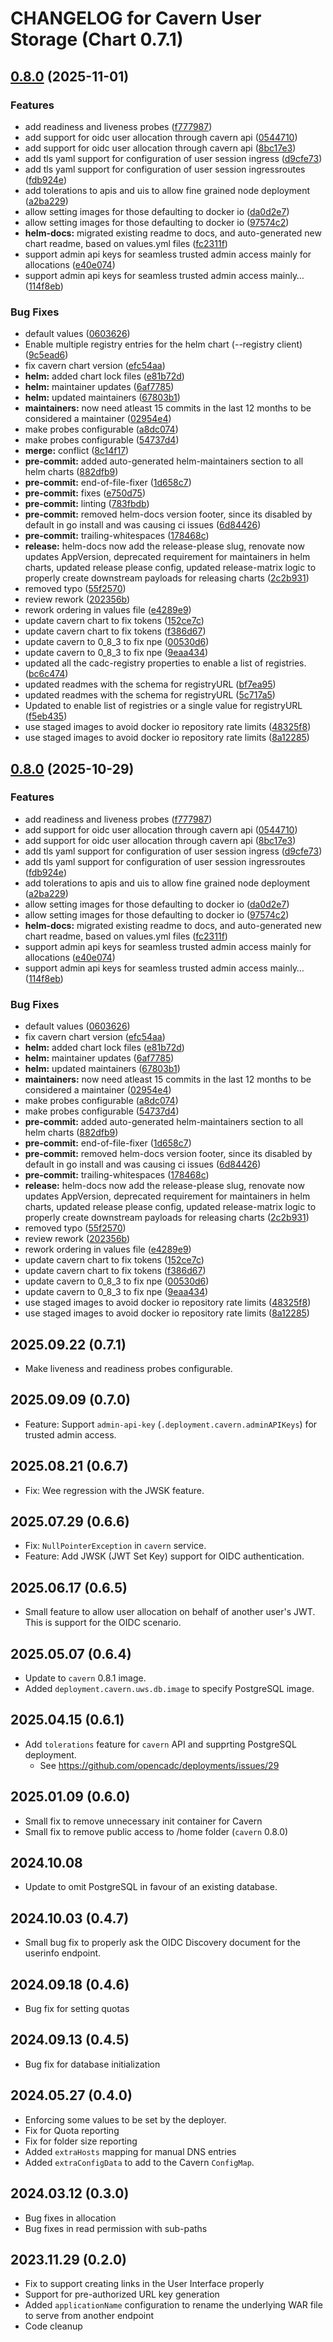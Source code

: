 # CHANGELOG for Cavern User Storage (Chart 0.7.1)

## [0.8.0](https://github.com/at88mph/deployments/compare/cavern-0.7.1...cavern-0.8.0) (2025-11-01)


### Features

* add readiness and liveness probes ([f777987](https://github.com/at88mph/deployments/commit/f7779874164faec536368b8871a5eb2438cd2fef))
* add support for oidc user allocation through cavern api ([0544710](https://github.com/at88mph/deployments/commit/0544710a6b0978da21448cbe401832bc14beff9a))
* add support for oidc user allocation through cavern api ([8bc17e3](https://github.com/at88mph/deployments/commit/8bc17e37560fa9057a60561a1567eb0a48271c1c))
* add tls yaml support for configuration of user session ingress ([d9cfe73](https://github.com/at88mph/deployments/commit/d9cfe7364652f241254bc3c490e7c59b58de16ff))
* add tls yaml support for configuration of user session ingressroutes ([fdb924e](https://github.com/at88mph/deployments/commit/fdb924e31a8e1c808d92017bc670eae7984b5dc3))
* add tolerations to apis and uis to allow fine grained node deployment ([a2ba229](https://github.com/at88mph/deployments/commit/a2ba2291ffc4cbb41cf47b0d6f1376c8ec64d3d7))
* allow setting images for those defaulting to docker io ([da0d2e7](https://github.com/at88mph/deployments/commit/da0d2e7fbcf90639adc83a47b0517de827929399))
* allow setting images for those defaulting to docker io ([97574c2](https://github.com/at88mph/deployments/commit/97574c274c1bf459951d21edbcf539a0abfe0398))
* **helm-docs:** migrated existing readme to docs, and auto-generated new chart readme, based on values.yml files ([fc2311f](https://github.com/at88mph/deployments/commit/fc2311f11767056b3cc612f45af6e1e87e470ea3))
* support admin api keys for seamless trusted admin access mainly for allocations ([e40e074](https://github.com/at88mph/deployments/commit/e40e0741488c9b251b44216592acb2b329375e74))
* support admin api keys for seamless trusted admin access mainly… ([114f8eb](https://github.com/at88mph/deployments/commit/114f8eb42ecf9895325aaa942e3aff34fef163b4))


### Bug Fixes

* default values ([0603626](https://github.com/at88mph/deployments/commit/0603626dd52705bf7308783e167d1d10382c4b8e))
* Enable multiple registry entries for the helm chart (--registry client) ([9c5ead6](https://github.com/at88mph/deployments/commit/9c5ead6aa8955bd7537dbbc186abedb0eb8db415))
* fix cavern chart version ([efc54aa](https://github.com/at88mph/deployments/commit/efc54aaabf5b1ed1f73181afe721f7c97bddf620))
* **helm:** added chart lock files ([e81b72d](https://github.com/at88mph/deployments/commit/e81b72d06dacf2a2c797afc5368db81f57c95bc1))
* **helm:** maintainer updates ([6af7785](https://github.com/at88mph/deployments/commit/6af7785e0b840d4b58224f114caa20ef255cd473))
* **helm:** updated maintainers ([67803b1](https://github.com/at88mph/deployments/commit/67803b18ec5e2762f0942451894e4c9b8c7ee2f9))
* **maintainers:** now need atleast 15 commits in the last 12 months to be considered a maintainer ([02954e4](https://github.com/at88mph/deployments/commit/02954e4e190774cf4756e9b3f90594eac2a80499))
* make probes configurable ([a8dc074](https://github.com/at88mph/deployments/commit/a8dc07461506c5fcd5ff0a1c9fc07e4419052ccd))
* make probes configurable ([54737d4](https://github.com/at88mph/deployments/commit/54737d4eb884c496a966daa058992833b97b8cfe))
* **merge:** conflict ([8c14f17](https://github.com/at88mph/deployments/commit/8c14f1738feba41cd6ae78812b77661e543a2617))
* **pre-commit:** added auto-generated helm-maintainers section to all helm charts ([882dfb9](https://github.com/at88mph/deployments/commit/882dfb9f2cf2f0d1b3615d7768b92a2f39c122b8))
* **pre-commit:** end-of-file-fixer ([1d658c7](https://github.com/at88mph/deployments/commit/1d658c75c74faedd7293d5151be51df295a1ddd9))
* **pre-commit:** fixes ([e750d75](https://github.com/at88mph/deployments/commit/e750d75083368e66196265cd3414e8608d21d6c4))
* **pre-commit:** linting ([783fbdb](https://github.com/at88mph/deployments/commit/783fbdb3cbc9a64f6ec0c0f28635c4600320b326))
* **pre-commit:** removed helm-docs version footer, since its disabled by default in go install and was causing ci issues ([6d84426](https://github.com/at88mph/deployments/commit/6d844263ef0af30047f09e47d6c0c63ae7d1c1c9))
* **pre-commit:** trailing-whitespaces ([178468c](https://github.com/at88mph/deployments/commit/178468c8082ca69a395ebc5e185a2186afbb3335))
* **release:** helm-docs now add the release-please slug, renovate now updates AppVersion, deprecated requirement for maintainers in helm charts, updated release please config, updated release-matrix logic to properly create downstream payloads for releasing charts ([2c2b931](https://github.com/at88mph/deployments/commit/2c2b9313c469475bd2b1f6bcfdb3b041a0f0f715))
* removed typo ([55f2570](https://github.com/at88mph/deployments/commit/55f25706d0e3cc63aca0de5b3697bbdaa35c1352))
* review rework ([202356b](https://github.com/at88mph/deployments/commit/202356b1c431837d8919e17fc0487c59253b2aac))
* rework ordering in values file ([e4289e9](https://github.com/at88mph/deployments/commit/e4289e9e588bbcc20a1b0d3ac1629cea0a3a322d))
* update cavern chart to fix tokens ([152ce7c](https://github.com/at88mph/deployments/commit/152ce7c2bcfd0e7e9c41bf33364384498e7ab304))
* update cavern chart to fix tokens ([f386d67](https://github.com/at88mph/deployments/commit/f386d6738d78affc49ff398157876eb910dd7600))
* update cavern to 0_8_3 to fix npe ([00530d6](https://github.com/at88mph/deployments/commit/00530d66364121efb6765ffecc6b2408170cef98))
* update cavern to 0_8_3 to fix npe ([9eaa434](https://github.com/at88mph/deployments/commit/9eaa4344a6f17cff65af9baf666a5fdbe97fbe65))
* updated all the cadc-registry properties to enable a list of registries. ([bc6c474](https://github.com/at88mph/deployments/commit/bc6c474311ab548164b280a0ab86477e3e86c5ec))
* updated readmes with the schema for registryURL ([bf7ea95](https://github.com/at88mph/deployments/commit/bf7ea95b02d1a52af4471e5e53e309a624c969b4))
* updated readmes with the schema for registryURL ([5c717a5](https://github.com/at88mph/deployments/commit/5c717a5e2d0e29b30983bfe3f87ae63f9870a050))
* Updated to enable list of registries or a single value for registryURL ([f5eb435](https://github.com/at88mph/deployments/commit/f5eb435ad9d6b7d02638f9e9343c1c03c84d10f3))
* use staged images to avoid docker io repository rate limits ([48325f8](https://github.com/at88mph/deployments/commit/48325f87198281b97372b0000c8eb277530460a6))
* use staged images to avoid docker io repository rate limits ([8a12285](https://github.com/at88mph/deployments/commit/8a122853ed1917cc3679ce9655ea8ffbe8dba320))

## [0.8.0](https://github.com/shinybrar/deployments/compare/cavern-0.7.1...cavern-0.8.0) (2025-10-29)


### Features

* add readiness and liveness probes ([f777987](https://github.com/shinybrar/deployments/commit/f7779874164faec536368b8871a5eb2438cd2fef))
* add support for oidc user allocation through cavern api ([0544710](https://github.com/shinybrar/deployments/commit/0544710a6b0978da21448cbe401832bc14beff9a))
* add support for oidc user allocation through cavern api ([8bc17e3](https://github.com/shinybrar/deployments/commit/8bc17e37560fa9057a60561a1567eb0a48271c1c))
* add tls yaml support for configuration of user session ingress ([d9cfe73](https://github.com/shinybrar/deployments/commit/d9cfe7364652f241254bc3c490e7c59b58de16ff))
* add tls yaml support for configuration of user session ingressroutes ([fdb924e](https://github.com/shinybrar/deployments/commit/fdb924e31a8e1c808d92017bc670eae7984b5dc3))
* add tolerations to apis and uis to allow fine grained node deployment ([a2ba229](https://github.com/shinybrar/deployments/commit/a2ba2291ffc4cbb41cf47b0d6f1376c8ec64d3d7))
* allow setting images for those defaulting to docker io ([da0d2e7](https://github.com/shinybrar/deployments/commit/da0d2e7fbcf90639adc83a47b0517de827929399))
* allow setting images for those defaulting to docker io ([97574c2](https://github.com/shinybrar/deployments/commit/97574c274c1bf459951d21edbcf539a0abfe0398))
* **helm-docs:** migrated existing readme to docs, and auto-generated new chart readme, based on values.yml files ([fc2311f](https://github.com/shinybrar/deployments/commit/fc2311f11767056b3cc612f45af6e1e87e470ea3))
* support admin api keys for seamless trusted admin access mainly for allocations ([e40e074](https://github.com/shinybrar/deployments/commit/e40e0741488c9b251b44216592acb2b329375e74))
* support admin api keys for seamless trusted admin access mainly… ([114f8eb](https://github.com/shinybrar/deployments/commit/114f8eb42ecf9895325aaa942e3aff34fef163b4))


### Bug Fixes

* default values ([0603626](https://github.com/shinybrar/deployments/commit/0603626dd52705bf7308783e167d1d10382c4b8e))
* fix cavern chart version ([efc54aa](https://github.com/shinybrar/deployments/commit/efc54aaabf5b1ed1f73181afe721f7c97bddf620))
* **helm:** added chart lock files ([e81b72d](https://github.com/shinybrar/deployments/commit/e81b72d06dacf2a2c797afc5368db81f57c95bc1))
* **helm:** maintainer updates ([6af7785](https://github.com/shinybrar/deployments/commit/6af7785e0b840d4b58224f114caa20ef255cd473))
* **helm:** updated maintainers ([67803b1](https://github.com/shinybrar/deployments/commit/67803b18ec5e2762f0942451894e4c9b8c7ee2f9))
* **maintainers:** now need atleast 15 commits in the last 12 months to be considered a maintainer ([02954e4](https://github.com/shinybrar/deployments/commit/02954e4e190774cf4756e9b3f90594eac2a80499))
* make probes configurable ([a8dc074](https://github.com/shinybrar/deployments/commit/a8dc07461506c5fcd5ff0a1c9fc07e4419052ccd))
* make probes configurable ([54737d4](https://github.com/shinybrar/deployments/commit/54737d4eb884c496a966daa058992833b97b8cfe))
* **pre-commit:** added auto-generated helm-maintainers section to all helm charts ([882dfb9](https://github.com/shinybrar/deployments/commit/882dfb9f2cf2f0d1b3615d7768b92a2f39c122b8))
* **pre-commit:** end-of-file-fixer ([1d658c7](https://github.com/shinybrar/deployments/commit/1d658c75c74faedd7293d5151be51df295a1ddd9))
* **pre-commit:** removed helm-docs version footer, since its disabled by default in go install and was causing ci issues ([6d84426](https://github.com/shinybrar/deployments/commit/6d844263ef0af30047f09e47d6c0c63ae7d1c1c9))
* **pre-commit:** trailing-whitespaces ([178468c](https://github.com/shinybrar/deployments/commit/178468c8082ca69a395ebc5e185a2186afbb3335))
* **release:** helm-docs now add the release-please slug, renovate now updates AppVersion, deprecated requirement for maintainers in helm charts, updated release please config, updated release-matrix logic to properly create downstream payloads for releasing charts ([2c2b931](https://github.com/shinybrar/deployments/commit/2c2b9313c469475bd2b1f6bcfdb3b041a0f0f715))
* removed typo ([55f2570](https://github.com/shinybrar/deployments/commit/55f25706d0e3cc63aca0de5b3697bbdaa35c1352))
* review rework ([202356b](https://github.com/shinybrar/deployments/commit/202356b1c431837d8919e17fc0487c59253b2aac))
* rework ordering in values file ([e4289e9](https://github.com/shinybrar/deployments/commit/e4289e9e588bbcc20a1b0d3ac1629cea0a3a322d))
* update cavern chart to fix tokens ([152ce7c](https://github.com/shinybrar/deployments/commit/152ce7c2bcfd0e7e9c41bf33364384498e7ab304))
* update cavern chart to fix tokens ([f386d67](https://github.com/shinybrar/deployments/commit/f386d6738d78affc49ff398157876eb910dd7600))
* update cavern to 0_8_3 to fix npe ([00530d6](https://github.com/shinybrar/deployments/commit/00530d66364121efb6765ffecc6b2408170cef98))
* update cavern to 0_8_3 to fix npe ([9eaa434](https://github.com/shinybrar/deployments/commit/9eaa4344a6f17cff65af9baf666a5fdbe97fbe65))
* use staged images to avoid docker io repository rate limits ([48325f8](https://github.com/shinybrar/deployments/commit/48325f87198281b97372b0000c8eb277530460a6))
* use staged images to avoid docker io repository rate limits ([8a12285](https://github.com/shinybrar/deployments/commit/8a122853ed1917cc3679ce9655ea8ffbe8dba320))

## 2025.09.22 (0.7.1)
- Make liveness and readiness probes configurable.

## 2025.09.09 (0.7.0)
- Feature: Support `admin-api-key` (`.deployment.cavern.adminAPIKeys`) for trusted admin access.

## 2025.08.21 (0.6.7)
- Fix: Wee regression with the JWSK feature.

## 2025.07.29 (0.6.6)
- Fix: `NullPointerException` in `cavern` service.
- Feature: Add JWSK (JWT Set Key) support for OIDC authentication.

## 2025.06.17 (0.6.5)
- Small feature to allow user allocation on behalf of another user's JWT.  This is support for the OIDC scenario.

## 2025.05.07 (0.6.4)
- Update to `cavern` 0.8.1 image.
- Added `deployment.cavern.uws.db.image` to specify PostgreSQL image.

## 2025.04.15 (0.6.1)
- Add `tolerations` feature for `cavern` API and supprting PostgreSQL deployment.
  - See https://github.com/opencadc/deployments/issues/29

## 2025.01.09 (0.6.0)
- Small fix to remove unnecessary init container for Cavern
- Small fix to remove public access to /home folder (`cavern` 0.8.0)

## 2024.10.08
- Update to omit PostgreSQL in favour of an existing database.

## 2024.10.03 (0.4.7)
- Small bug fix to properly ask the OIDC Discovery document for the userinfo endpoint.

## 2024.09.18 (0.4.6)
- Bug fix for setting quotas

## 2024.09.13 (0.4.5)
- Bug fix for database initialization

## 2024.05.27 (0.4.0)
- Enforcing some values to be set by the deployer.
- Fix for Quota reporting
- Fix for folder size reporting
- Added `extraHosts` mapping for manual DNS entries
- Added `extraConfigData` to add to the Cavern `ConfigMap`.

## 2024.03.12 (0.3.0)
- Bug fixes in allocation
- Bug fixes in read permission with sub-paths

## 2023.11.29 (0.2.0)
- Fix to support creating links in the User Interface properly
- Support for pre-authorized URL key generation
- Added `applicationName` configuration to rename the underlying WAR file to serve from another endpoint
- Code cleanup
